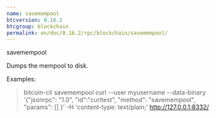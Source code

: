 ```yaml
---
name: savemempool
btcversion: 0.16.2
btcgroup: blockchain
permalink: en/doc/0.16.2/rpc/blockchain/savemempool/
---
```


savemempool

Dumps the mempool to disk.

Examples:
> bitcoin-cli savemempool 
> curl --user myusername --data-binary '{"jsonrpc": "1.0", "id":"curltest", "method": "savemempool", "params": [] }' -H 'content-type: text/plain;' http://127.0.0.1:8332/


